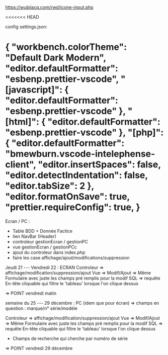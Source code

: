 https://wubijacq.com/rwd/icone-input.php

<<<<<<< HEAD


config settings.json:

{
  "workbench.colorTheme": "Default Dark Modern",
  "editor.defaultFormatter": "esbenp.prettier-vscode",
  "[javascript]": {
    "editor.defaultFormatter": "esbenp.prettier-vscode"
  },
  "[html]": {
    "editor.defaultFormatter": "esbenp.prettier-vscode"
  },
  "[php]": {
    "editor.defaultFormatter": "bmewburn.vscode-intelephense-client",
    "editor.insertSpaces": false,
    "editor.detectIndentation": false,
    "editor.tabSize": 2
  },
  "editor.formatOnSave": true,
  "prettier.requireConfig": true,
}
=======
Ecran / PC : 

- Table BDD + Donnée Factice
- lien NavBar (Header)
- controleur gestionEcran / gestionPC
- vue gestionEcran / gestionPCc
- ajout du controleur dans index.php
- faire les case affichage/ajout/modifications/suppression


Jeudi 21 --- Vendredi 22 : 
ECRAN
Controleur => affichage/modification/suppression/ajout
Vue => Modif/Ajout => Même Formulaire avec juste les champs pré remplis pour la modif
SQL => requête
En-tête cliquable qui filtre le 'tableau' lorsque l'on clique dessus

=> POINT vendredi matin


semaine du 25 --- 29 décembre : 
PC (idem que pour écran)
=> champs en question : marque/n° série/modèle

Controleur => affichage/modification/suppression/ajout
Vue => Modif/Ajout => Même Formulaire avec juste les champs pré remplis pour la modif
SQL => requête
En-tête cliquable qui filtre le 'tableau' lorsque l'on clique dessus
+ Champs de recherche qui cherche par numéro de série

=> POINT vendredi 29 décembre

